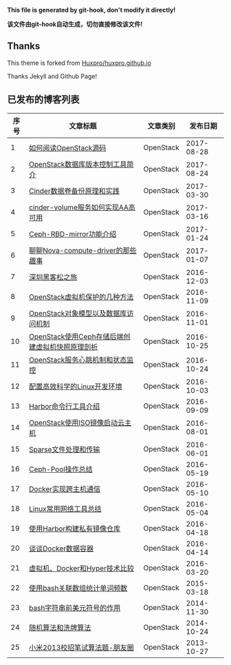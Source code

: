 **This file is generated by git-hook, don't modify it directly!**

**该文件由git-hook自动生成，切勿直接修改该文件!**

## Thanks

This theme is forked from [Huxpro/huxpro.github.io](https://github.com/Huxpro/huxpro.github.io)

Thanks Jekyll and Github Page!

## 已发布的博客列表

|序号|文章标题|文章类别|发布日期|
|----|----|----|----|
|1|[如何阅读OpenStack源码](http://int32bit.me/2017/08/28/如何阅读OpenStack源码)|OpenStack|2017-08-28|
|2|[OpenStack数据库版本控制工具简介](http://int32bit.me/2017/08/24/OpenStack数据库版本控制工具简介)|OpenStack|2017-08-24|
|3|[Cinder数据卷备份原理和实践](http://int32bit.me/2017/03/30/Cinder数据卷备份原理和实践)|OpenStack|2017-03-30|
|4|[cinder-volume服务如何实现AA高可用](http://int32bit.me/2017/03/16/cinder-volume服务如何实现AA高可用)|OpenStack|2017-03-16|
|5|[Ceph-RBD-mirror功能介绍](http://int32bit.me/2017/01/24/Ceph-RBD-mirror功能介绍)|OpenStack|2017-01-24|
|6|[聊聊Nova-compute-driver的那些趣事](http://int32bit.me/2017/01/07/聊聊Nova-compute-driver的那些趣事)|OpenStack|2017-01-07|
|7|[深圳黑客松之旅](http://int32bit.me/2016/12/03/深圳黑客松之旅)|OpenStack|2016-12-03|
|8|[OpenStack虚拟机保护的几种方法](http://int32bit.me/2016/11/09/OpenStack虚拟机保护的几种方法)|OpenStack|2016-11-09|
|9|[OpenStack对象模型以及数据库访问机制](http://int32bit.me/2016/11/01/OpenStack对象模型以及数据库访问机制)|OpenStack|2016-11-01|
|10|[OpenStack使用Ceph存储后端创建虚拟机快照原理剖析](http://int32bit.me/2016/10/25/OpenStack使用Ceph存储后端创建虚拟机快照原理剖析)|OpenStack|2016-10-25|
|11|[OpenStack服务心跳机制和状态监控](http://int32bit.me/2016/10/24/OpenStack服务心跳机制和状态监控)|OpenStack|2016-10-24|
|12|[配置高效科学的Linux开发环境](http://int32bit.me/2016/10/03/配置高效科学的Linux开发环境)|OpenStack|2016-10-03|
|13|[Harbor命令行工具介绍](http://int32bit.me/2016/09/09/Harbor命令行工具介绍)|OpenStack|2016-09-09|
|14|[OpenStack使用ISO镜像启动云主机](http://int32bit.me/2016/08/01/OpenStack使用ISO镜像启动云主机)|OpenStack|2016-08-01|
|15|[Sparse文件处理和传输](http://int32bit.me/2016/06/01/Sparse文件处理和传输)|OpenStack|2016-06-01|
|16|[Ceph-Pool操作总结](http://int32bit.me/2016/05/19/Ceph-Pool操作总结)|OpenStack|2016-05-19|
|17|[Docker实现跨主机通信](http://int32bit.me/2016/05/10/Docker实现跨主机通信)|OpenStack|2016-05-10|
|18|[Linux常用网络工具总结](http://int32bit.me/2016/05/04/Linux常用网络工具总结)|OpenStack|2016-05-04|
|19|[使用Harbor构建私有镜像仓库](http://int32bit.me/2016/04/18/使用Harbor构建私有镜像仓库)|OpenStack|2016-04-18|
|20|[谈谈Docker数据容器](http://int32bit.me/2016/04/14/谈谈Docker数据容器)|OpenStack|2016-04-14|
|21|[虚拟机、Docker和Hyper技术比较](http://int32bit.me/2016/03/20/虚拟机、Docker和Hyper技术比较)|OpenStack|2016-03-20|
|22|[使用bash关联数组统计单词频数](http://int32bit.me/2015/03/18/使用bash关联数组统计单词频数)|OpenStack|2015-03-18|
|23|[bash字符串前美元符号的作用](http://int32bit.me/2014/11/30/bash字符串前美元符号的作用)|OpenStack|2014-11-30|
|24|[随机算法和洗牌算法](http://int32bit.me/2014/10/24/随机算法和洗牌算法)|OpenStack|2014-10-24|
|25|[小米2013校招笔试算法题-朋友圈](http://int32bit.me/2013/10/27/小米2013校招笔试算法题-朋友圈)|OpenStack|2013-10-27|
